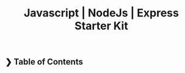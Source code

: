 </p>
<h1 align="center">Javascript | NodeJs | Express Starter Kit</h1>
<br />

## ❯ Table of Contents
